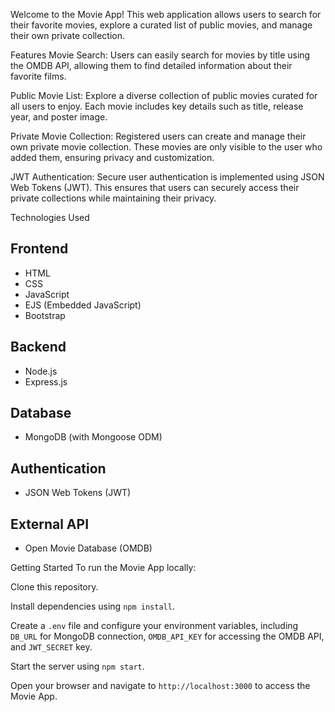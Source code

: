Welcome to the Movie App! This web application allows users to search for their favorite movies, explore a curated list of public movies, and manage their own private collection.

Features
Movie Search: Users can easily search for movies by title using the OMDB API, allowing them to find detailed information about their favorite films.

Public Movie List: Explore a diverse collection of public movies curated for all users to enjoy. Each movie includes key details such as title, release year, and poster image.

Private Movie Collection: Registered users can create and manage their own private movie collection. These movies are only visible to the user who added them, ensuring privacy and customization.

JWT Authentication: Secure user authentication is implemented using JSON Web Tokens (JWT). This ensures that users can securely access their private collections while maintaining their privacy.

Technologies Used

## Frontend
- HTML
- CSS
- JavaScript
- EJS (Embedded JavaScript)
- Bootstrap

## Backend
- Node.js
- Express.js

## Database
- MongoDB (with Mongoose ODM)

## Authentication
- JSON Web Tokens (JWT)

## External API
- Open Movie Database (OMDB)

Getting Started
To run the Movie App locally:

Clone this repository.

Install dependencies using `npm install`.

Create a `.env` file and configure your environment variables, including `DB_URL` for MongoDB connection, `OMDB_API_KEY` for accessing the OMDB API, and `JWT_SECRET` key.

Start the server using `npm start`.

Open your browser and navigate to `http://localhost:3000` to access the Movie App.

